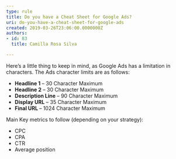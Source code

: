 ```yaml
---
type: rule
title: Do you have a Cheat Sheet for Google Ads?
uri: do-you-have-a-cheat-sheet-for-google-ads
created: 2019-03-26T23:06:00.0000000Z
authors:
- id: 83
  title: Camilla Rosa Silva

---
```




<span class='intro'> <p class="ssw15-rteElement-P">Here’s a little thing to keep in mind, as Google Ads has a limitation in characters. The Ads character limits are as follows&#58;​<br></p> </span>

<ul class="ssw15-rteElement-GreyBox"><li><b>​Headline 1</b><b></b> – 30 Character Maximum</li><li><b>Headline 2</b> – 30 Character Maximum</li><li><b>Description Line</b> – 90 Character Maximum</li><li><b>Display URL</b> – 35 Character Maximum</li><li><b>Final URL </b>– 1024 Character Maximum</li></ul><p>Main Key metrics to follow (depending on your strategy)&#58;<br><ul><li>CPC&#160;&#160;&#160;&#160; &#160;&#160; </li><li>CPA</li><li>CTR</li><li>Average position​​<br></li></ul></p>



